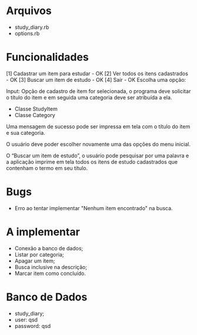 # Arquivos
- study_diary.rb
- options.rb

# Funcionalidades
[1] Cadastrar um item para estudar  - OK
[2] Ver todos os itens cadastrados  - OK
[3] Buscar um item de estudo        - OK
[4] Sair                            - OK
Escolha uma opção:

Input:
Opção de cadastro de item for selecionada, o programa deve solicitar o título do item e em seguida uma categoria deve ser atribuída a ela.

- Classe StudyItem
- Classe Category

Uma mensagem de sucesso pode ser impressa em tela com o título do item e sua categoria.

O usuário deve poder escolher novamente uma das opções do menu inicial.

O “Buscar um item de estudo”, o usuário pode pesquisar por uma palavra e a aplicação imprime em tela todos os itens de estudo cadastrados que contenham o termo em seu título.

# Bugs
- Erro ao tentar implementar "Nenhum item encontrado" na busca.

# A implementar
- Conexão a banco de dados;
- Listar por categoria;
- Apagar um item;
- Busca inclusive na descrição;
- Marcar item como concluído.

# Banco de Dados
- study_diary;
- user: qsd
- password: qsd
